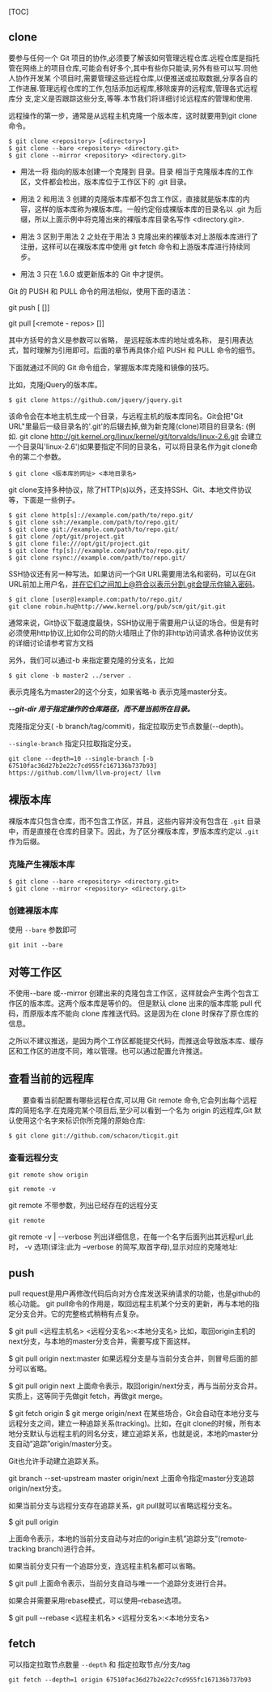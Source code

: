 [TOC]

## clone

要参与任何一个 Git 项目的协作,必须要了解该如何管理远程仓库.远程仓库是指托管在网络上的项目仓库,可能会有好多个,其中有些你只能读,另外有些可以写.同他人协作开发某 个项目时,需要管理这些远程仓库,以便推送或拉取数据,分享各自的工作进展.管理远程仓库的工作,包括添加远程库,移除废弃的远程库,管理各式远程库分 支,定义是否跟踪这些分支,等等.本节我们将详细讨论远程库的管理和使用.

远程操作的第一步，通常是从远程主机克隆一个版本库，这时就要用到git clone命令。
```
$ git clone <repository> [<directory>]
$ git clone --bare <repository> <directory.git>
$ git clone --mirror <repository> <directory.git>
```
- 用法一将 <repository> 指向的版本创建一个克隆到 <directory> 目录。目录 <directory> 相当于克隆版本库的工作区，文件都会检出，版本库位于工作区下的 .git 目录。

- 用法 2 和用法 3 创建的克隆版本库都不包含工作区，直接就是版本库的内容，这样的版本库称为裸版本库。一般约定俗成裸版本库的目录名以 .git 为后缀，所以上面示例中将克隆出来的裸版本库目录名写作 <directory.git>.

- 用法 3 区别于用法 2 之处在于用法 3 克隆出来的裸版本对上游版本库进行了注册，这样可以在裸版本库中使用 git fetch 命令和上游版本库进行持续同步。
- 用法 3 只在 1.6.0 或更新版本的 Git 中才提供。

Git 的 PUSH 和 PULL 命令的用法相似，使用下面的语法：

git push  [<remote- repos>  [<refspec>]]

git pull  [<remote - repos>  [<refspec>]]

其中方括号的含义是参数可以省略，<remote-repos> 是远程版本库的地址或名称，<refspec> 是引用表达式，暂时理解为引用即可。后面的章节再具体介绍 PUSH 和 PULL 命令的细节。

下面就通过不同的 Git 命令组合，掌握版本库克隆和镜像的技巧。

比如，克隆jQuery的版本库。
```
$ git clone https://github.com/jquery/jquery.git
```

该命令会在本地主机生成一个目录，与远程主机的版本库同名。Git会把"Git URL"里最后一级目录名的'.git'的后辍去掉,做为新克隆(clone)项目的目录名: (例如. git clone http://git.kernel.org/linux/kernel/git/torvalds/linux-2.6.git 会建立一个目录叫'linux-2.6')如果要指定不同的目录名，可以将目录名作为git clone命令的第二个参数。
```
$ git clone <版本库的网址> <本地目录名>
```

git clone支持多种协议，除了HTTP(s)以外，还支持SSH、Git、本地文件协议等，下面是一些例子。
```
$ git clone http[s]://example.com/path/to/repo.git/
$ git clone ssh://example.com/path/to/repo.git/
$ git clone git://example.com/path/to/repo.git/
$ git clone /opt/git/project.git
$ git clone file:///opt/git/project.git
$ git clone ftp[s]://example.com/path/to/repo.git/
$ git clone rsync://example.com/path/to/repo.git/
```

SSH协议还有另一种写法。如果访问一个Git URL需要用法名和密码，可以在Git URL前加上用户名，并在它们之间加上@符合以表示分割.git会提示你输入密码。
```
$ git clone [user@]example.com:path/to/repo.git/
git clone robin.hu@http://www.kernel.org/pub/scm/git/git.git
```
通常来说，Git协议下载速度最快，SSH协议用于需要用户认证的场合。但是有时必须使用http协议,比如你公司的防火墙阻止了你的非http访问请求.各种协议优劣的详细讨论请参考官方文档


另外，我们可以通过-b <name>来指定要克隆的分支名，比如
```
$ git clone -b master2 ../server .
```
表示克隆名为master2的这个分支，如果省略-b <name>表示克隆master分支。

***--git-dir  用于指定操作的仓库路径，而不是当前所在目录。***

克隆指定分支( -b branch/tag/commit)，指定拉取历史节点数量(--depth)。

`--single-branch` 指定只拉取指定分支。

```
git clone --depth=10 --single-branch [-b 67510fac36d27b2e22c7cd955fc167136b737b93] https://github.com/llvm/llvm-project/ llvm
```


## 裸版本库

裸版本库只包含仓库，而不包含工作区，并且，这些内容并没有包含在 `.git` 目录中，而是直接在仓库的目录下。因此，为了区分裸版本库，罗版本库约定以 `.git` 作为后缀。

### 克隆产生裸版本库

```
$ git clone --bare <repository> <directory.git>
$ git clone --mirror <repository> <directory.git>
```

### 创建裸版本库

使用 `--bare` 参数即可

```
git init --bare
```

## 对等工作区

不使用--bare 或--mirror 创建出来的克隆包含工作区，这样就会产生两个包含工作区的版本库。这两个版本库是等价的。 但是默认 clone 出来的版本库能 pull 代码，而原版本库不能向 clone 库推送代码。这是因为在 clone 时保存了原仓库的信息。


之所以不建议推送，是因为两个工作区都能提交代码，而推送会导致版本库、缓存区和工作区的进度不同，难以管理。也可以通过配置允许推送。


## 查看当前的远程库

　　要查看当前配置有哪些远程仓库,可以用 Git remote 命令,它会列出每个远程库的简短名字.在克隆完某个项目后,至少可以看到一个名为 origin 的远程库,Git 默认使用这个名字来标识你所克隆的原始仓库:

```
$ git clone git://github.com/schacon/ticgit.git
```




### 查看远程分支

```
git remote show origin

git remote -v
```

git remote 不带参数，列出已经存在的远程分支

```
git remote
```

git remote -v | --verbose 列出详细信息，在每一个名字后面列出其远程url,此时， -v 选项(译注:此为 –verbose 的简写,取首字母),显示对应的克隆地址:

## push


pull request是用户再修改代码后向对方仓库发送采纳请求的功能，也是github的核心功能。
  git pull命令的作用是，取回远程主机某个分支的更新，再与本地的指定分支合并。它的完整格式稍稍有点复杂。

$ git pull <远程主机名> <远程分支名>:<本地分支名>
比如，取回origin主机的next分支，与本地的master分支合并，需要写成下面这样。

$ git pull origin next:master
如果远程分支是与当前分支合并，则冒号后面的部分可以省略。

$ git pull origin next
上面命令表示，取回origin/next分支，再与当前分支合并。实质上，这等同于先做git fetch，再做git merge。

$ git fetch origin
$ git merge origin/next
在某些场合，Git会自动在本地分支与远程分支之间，建立一种追踪关系(tracking)。比如，在git clone的时候，所有本地分支默认与远程主机的同名分支，建立追踪关系，也就是说，本地的master分支自动”追踪”origin/master分支。

Git也允许手动建立追踪关系。

git branch --set-upstream master origin/next
上面命令指定master分支追踪origin/next分支。

如果当前分支与远程分支存在追踪关系，git pull就可以省略远程分支名。

$ git pull origin

上面命令表示，本地的当前分支自动与对应的origin主机”追踪分支”(remote-tracking branch)进行合并。

如果当前分支只有一个追踪分支，连远程主机名都可以省略。

$ git pull
上面命令表示，当前分支自动与唯一一个追踪分支进行合并。

如果合并需要采用rebase模式，可以使用–rebase选项。

$ git pull --rebase <远程主机名> <远程分支名>:<本地分支名>



## fetch

可以指定拉取节点数量 `--depth` 和 指定拉取节点/分支/tag

```
git fetch --depth=1 origin 67510fac36d27b2e22c7cd955fc167136b737b93
```
